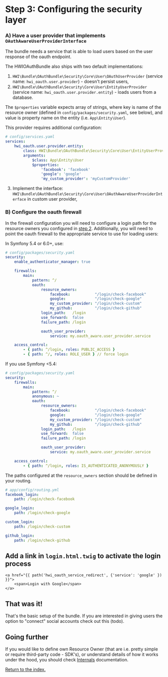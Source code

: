 Step 3: Configuring the security layer
======================================

### A) Have a user provider that implements `OAuthAwareUserProviderInterface`

The bundle needs a service that is able to load users based on the user response of the oauth endpoint.

The HWIOAuthBundle also ships with two default implementations:

1. `HWI\Bundle\OAuthBundle\Security\Core\User\OAuthUserProvider` (service name: `hwi_oauth.user.provider`) - doesn't persist users,
2. `HWI\Bundle\OAuthBundle\Security\Core\User\EntityUserProvider` (service name: `hwi_oauth.user.provider.entity`) - loads users from a database.

The `$properties` variable expects array of strings, where key is name of the resource owner (defined in `config/packages/security.yaml`, see below),
and value is property name on the entity (i.e. `App\Entity\User`).

This provider requires additional configuration:
```yaml
# config/services.yaml
services:
    hwi_oauth.user.provider.entity:
        class: HWI\Bundle\OAuthBundle\Security\Core\User\EntityUserProvider
        arguments:
            $class: App\Entity\User
            $properties:
                'facebook': 'facebook'
                'google': 'google'
                'my_custom_provider': 'myCustomProvider'
```

3. Implement the interface: `HWI\Bundle\OAuthBundle\Security\Core\User\OAuthAwareUserProviderInterface` in custom user provider,

### B) Configure the oauth firewall

In the firewall configuration you will need to configure a login path for the
resource owners you configured in [step 2](../docs/2-configuring_resource_owners.md).
Additionally, you will need to point the oauth firewall to the appropriate service to use for loading users:

In Symfony 5.4 or 6.0+, use:
```yaml
# config/packages/security.yaml
security:
    enable_authenticator_manager: true

    firewalls:
        main:
            pattern: ^/
            oauth:
                resource_owners:
                    facebook:           "/login/check-facebook"
                    google:             "/login/check-google"
                    my_custom_provider: "/login/check-custom"
                    my_github:          "/login/check-github"
                login_path:   /login
                use_forward:  false
                failure_path: /login

                oauth_user_provider:
                    service: my.oauth_aware.user_provider.service

    access_control:
        - { path: ^/login, roles: PUBLIC_ACCESS }
        - { path: ^/, roles: ROLE_USER } // force login
```

If you use Symfony <5.4:
```yaml
# config/packages/security.yaml
security:
    firewalls:
        main:
            pattern: ^/
            anonymous: ~
            oauth:
                resource_owners:
                    facebook:           "/login/check-facebook"
                    google:             "/login/check-google"
                    my_custom_provider: "/login/check-custom"
                    my_github:          "/login/check-github"
                login_path:   /login
                use_forward:  false
                failure_path: /login

                oauth_user_provider:
                    service: my.oauth_aware.user_provider.service

    access_control:
        - { path: ^/login, roles: IS_AUTHENTICATED_ANONYMOUSLY }
```

The paths configured at the `resource_owners` section should be defined in your routing.

```yaml
# app/config/routing.yml
facebook_login:
    path: /login/check-facebook

google_login:
    path: /login/check-google

custom_login:
    path: /login/check-custom

github_login:
    path: /login/check-github
```

## Add a link in `login.html.twig` to activate the login process
```
<a href="{{ path('hwi_oauth_service_redirect', {'service': 'google' }) }}">
    <span>Login with Google</span>
</a>
```

## That was it!

That's the basic setup of the bundle. If you are interested in giving users the option to "connect"
social accounts check out this (todo).

## Going further

If you would like to define own Resource Owner (that are i.e. pretty simple or require third-party code - SDK's), or understand details of how it works under the hood, you should check [Internals](./internals) documentation.

[Return to the index.](index.md)
